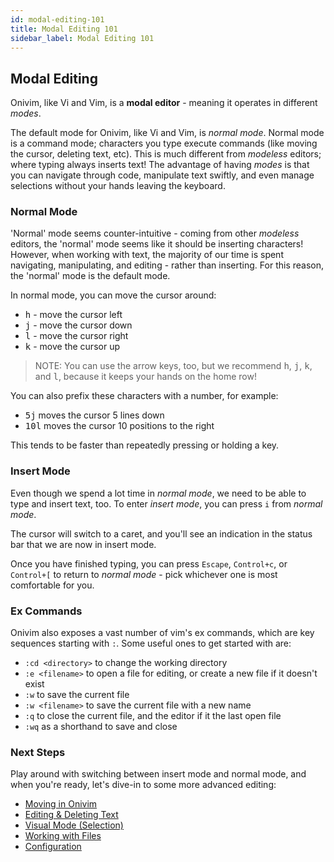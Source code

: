 ```yaml
---
id: modal-editing-101
title: Modal Editing 101
sidebar_label: Modal Editing 101
---
```


## Modal Editing

Onivim, like Vi and Vim, is a __modal editor__ - meaning it operates in different _modes_.

The default mode for Onivim, like Vi and Vim, is _normal mode_. Normal mode is a command mode; characters you type execute commands (like moving the cursor, deleting text, etc).
This is much different from _modeless_ editors; where typing always inserts text! The advantage of having _modes_ is that you can navigate through code, manipulate text swiftly,
and even manage selections without your hands leaving the keyboard.

### Normal Mode

'Normal' mode seems counter-intuitive - coming from other _modeless_ editors, the 'normal' mode seems like it should be inserting characters! However, when working with text,
the majority of our time is spent navigating, manipulating, and editing - rather than inserting. For this reason, the 'normal' mode is the default mode.

In normal mode, you can move the cursor around:

- <kbd>h</kbd> - move the cursor left
- <kbd>j</kbd> - move the cursor down
- <kbd>l</kbd> - move the cursor right
- <kbd>k</kbd> - move the cursor up

> NOTE: You can use the arrow keys, too, but we recommend <kbd>h</kbd>, <kbd>j</kbd>, <kbd>k</kbd>, and <kbd>l</kbd>, because it keeps your hands on the home row!

You can also prefix these characters with a number, for example:

- <kbd>5</kbd><kbd>j</kbd> moves the cursor 5 lines down
- <kbd>1</kbd><kbd>0</kbd><kbd>l</kbd> moves the cursor 10 positions to the right

This tends to be faster than repeatedly pressing or holding a key.

### Insert Mode

Even though we spend a lot time in _normal mode_, we need to be able to type and insert text, too. To enter _insert mode_, you can press `i` from _normal mode_.

The cursor will switch to a caret, and you'll see an indication in the status bar that we are now in insert mode.

Once you have finished typing, you can press `Escape`, `Control+c`, or `Control+[` to return to _normal mode_ - pick whichever one is most comfortable for you.

### Ex Commands

Onivim also exposes a vast number of vim's ex commands, which are key sequences starting with `:`. Some useful ones to get started with are:

- `:cd <directory>` to change the working directory
- `:e <filename>` to open a file for editing, or create a new file if it doesn't exist
- `:w` to save the current file
- `:w <filename>` to save the current file with a new name
- `:q` to close the current file, and the editor if it the last open file
- `:wq` as a shorthand to save and close

### Next Steps

Play around with switching between insert mode and normal mode, and when you're ready, let's dive-in to some more advanced editing:
- [Moving in Onivim](../using-onivim/moving-in-onivim)
- [Editing & Deleting Text](../using-onivim/editing-and-deleting)
- [Visual Mode (Selection)](../using-onivim/visual-mode)
- [Working with Files](../using-onivim/editing-and-deleting)
- [Configuration](../using-onivim/configuration)






